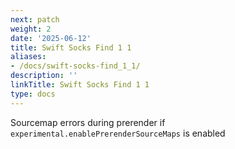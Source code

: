 ```yaml
---
next: patch
weight: 2
date: '2025-06-12'
title: Swift Socks Find 1 1
aliases:
- /docs/swift-socks-find_1_1/
description: ''
linkTitle: Swift Socks Find 1 1
type: docs
---
```


Sourcemap errors during prerender if `experimental.enablePrerenderSourceMaps` is enabled
